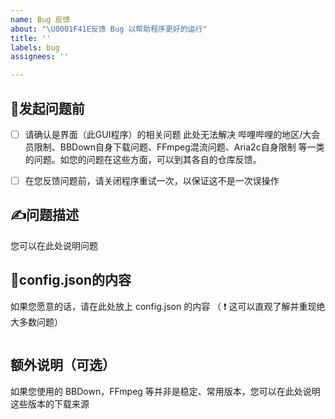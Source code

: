 ```yaml
---
name: Bug 反馈
about: "\U0001F41E反馈 Bug 以帮助程序更好的运行"
title: ''
labels: bug
assignees: ''

---
```


## **💭发起问题前**
- [ ] 请确认是界面（此GUI程序）的相关问题
此处无法解决 哔哩哔哩的地区/大会员限制、BBDown自身下载问题、FFmpeg混流问题、Aria2c自身限制 等一类的问题。如您的问题在这些方面，可以到其各自的仓库反馈。

- [ ] 在您反馈问题前，请关闭程序重试一次，以保证这不是一次误操作

## **✍问题描述**
您可以在此处说明问题

## **📃config.json的内容**
如果您愿意的话，请在此处放上 config.json 的内容
（ ❗ 这可以直观了解并重现绝大多数问题）
```json

```

## **额外说明（可选）**
如果您使用的 BBDown，FFmpeg 等并非是稳定、常用版本，您可以在此处说明这些版本的下载来源
